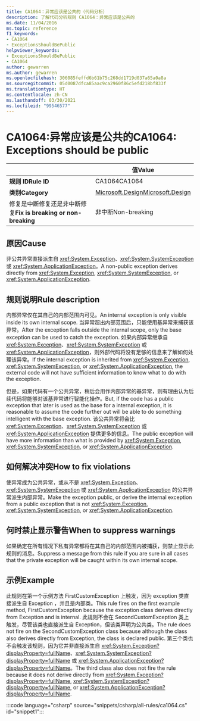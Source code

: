 ```yaml
---
title: CA1064：异常应该是公共的（代码分析）
description: 了解代码分析规则 CA1064：异常应该是公共的
ms.date: 11/04/2016
ms.topic: reference
f1_keywords:
- CA1064
- ExceptionsShouldBePublic
helpviewer_keywords:
- ExceptionsShouldBePublic
- CA1064
author: gewarren
ms.author: gewarren
ms.openlocfilehash: 306085feffd6b61b75c268dd1719d037a65a0a8a
ms.sourcegitcommit: 05d0087dfca85aac9ca2960f86c5efd218bf833f
ms.translationtype: HT
ms.contentlocale: zh-CN
ms.lasthandoff: 03/30/2021
ms.locfileid: "99546577"
---
```

# <a name="ca1064-exceptions-should-be-public"></a><span data-ttu-id="7e32f-103">CA1064:异常应该是公共的</span><span class="sxs-lookup"><span data-stu-id="7e32f-103">CA1064: Exceptions should be public</span></span>

| | <span data-ttu-id="7e32f-104">值</span><span class="sxs-lookup"><span data-stu-id="7e32f-104">Value</span></span> |
|-|-|
| <span data-ttu-id="7e32f-105">**规则 ID**</span><span class="sxs-lookup"><span data-stu-id="7e32f-105">**Rule ID**</span></span> |<span data-ttu-id="7e32f-106">CA1064</span><span class="sxs-lookup"><span data-stu-id="7e32f-106">CA1064</span></span>|
| <span data-ttu-id="7e32f-107">**类别**</span><span class="sxs-lookup"><span data-stu-id="7e32f-107">**Category**</span></span> |[<span data-ttu-id="7e32f-108">Microsoft.Design</span><span class="sxs-lookup"><span data-stu-id="7e32f-108">Microsoft.Design</span></span>](design-warnings.md)|
| <span data-ttu-id="7e32f-109">修复是中断修复还是非中断修复</span><span class="sxs-lookup"><span data-stu-id="7e32f-109">**Fix is breaking or non-breaking**</span></span> |<span data-ttu-id="7e32f-110">非中断</span><span class="sxs-lookup"><span data-stu-id="7e32f-110">Non-breaking</span></span>|

## <a name="cause"></a><span data-ttu-id="7e32f-111">原因</span><span class="sxs-lookup"><span data-stu-id="7e32f-111">Cause</span></span>

<span data-ttu-id="7e32f-112">非公共异常直接派生自 <xref:System.Exception>、<xref:System.SystemException> 或 <xref:System.ApplicationException>。</span><span class="sxs-lookup"><span data-stu-id="7e32f-112">A non-public exception derives directly from <xref:System.Exception>, <xref:System.SystemException>, or <xref:System.ApplicationException>.</span></span>

## <a name="rule-description"></a><span data-ttu-id="7e32f-113">规则说明</span><span class="sxs-lookup"><span data-stu-id="7e32f-113">Rule description</span></span>

<span data-ttu-id="7e32f-114">内部异常仅在其自己的内部范围内可见。</span><span class="sxs-lookup"><span data-stu-id="7e32f-114">An internal exception is only visible inside its own internal scope.</span></span> <span data-ttu-id="7e32f-115">当异常超出内部范围后，只能使用基异常来捕获该异常。</span><span class="sxs-lookup"><span data-stu-id="7e32f-115">After the exception falls outside the internal scope, only the base exception can be used to catch the exception.</span></span> <span data-ttu-id="7e32f-116">如果内部异常继承自 <xref:System.Exception>、<xref:System.SystemException> 或 <xref:System.ApplicationException>，则外部代码将没有足够的信息来了解如何处理该异常。</span><span class="sxs-lookup"><span data-stu-id="7e32f-116">If the internal exception is inherited from <xref:System.Exception>, <xref:System.SystemException>, or <xref:System.ApplicationException>, the external code will not have sufficient information to know what to do with the exception.</span></span>

<span data-ttu-id="7e32f-117">但是，如果代码有一个公共异常，稍后会用作内部异常的基异常，则有理由认为后续代码将能够对该基异常进行智能化操作。</span><span class="sxs-lookup"><span data-stu-id="7e32f-117">But, if the code has a public exception that later is used as the base for a internal exception, it is reasonable to assume the code further out will be able to do something intelligent with the base exception.</span></span> <span data-ttu-id="7e32f-118">该公共异常将会比 <xref:System.Exception>、<xref:System.SystemException> 或 <xref:System.ApplicationException> 提供更多的信息。</span><span class="sxs-lookup"><span data-stu-id="7e32f-118">The public exception will have more information than what is provided by <xref:System.Exception>, <xref:System.SystemException>, or <xref:System.ApplicationException>.</span></span>

## <a name="how-to-fix-violations"></a><span data-ttu-id="7e32f-119">如何解决冲突</span><span class="sxs-lookup"><span data-stu-id="7e32f-119">How to fix violations</span></span>

<span data-ttu-id="7e32f-120">使异常成为公共异常，或从不是 <xref:System.Exception>、<xref:System.SystemException> 或 <xref:System.ApplicationException> 的公共异常派生内部异常。</span><span class="sxs-lookup"><span data-stu-id="7e32f-120">Make the exception public, or derive the internal exception from a public exception that is not <xref:System.Exception>, <xref:System.SystemException>, or <xref:System.ApplicationException>.</span></span>

## <a name="when-to-suppress-warnings"></a><span data-ttu-id="7e32f-121">何时禁止显示警告</span><span class="sxs-lookup"><span data-stu-id="7e32f-121">When to suppress warnings</span></span>

<span data-ttu-id="7e32f-122">如果确定在所有情况下私有异常都将在其自己的内部范围内被捕获，则禁止显示此规则的消息。</span><span class="sxs-lookup"><span data-stu-id="7e32f-122">Suppress a message from this rule if you are sure in all cases that the private exception will be caught within its own internal scope.</span></span>

## <a name="example"></a><span data-ttu-id="7e32f-123">示例</span><span class="sxs-lookup"><span data-stu-id="7e32f-123">Example</span></span>

<span data-ttu-id="7e32f-124">此规则在第一个示例方法 FirstCustomException 上触发，因为 exception 类直接派生自 Exception ，并且是内部类。</span><span class="sxs-lookup"><span data-stu-id="7e32f-124">This rule fires on the first example method, FirstCustomException because the exception class derives directly from Exception and is internal.</span></span> <span data-ttu-id="7e32f-125">此规则不会在 SecondCustomException 类上触发，尽管该类也直接派生自 Exception，但该类声明为公共类。</span><span class="sxs-lookup"><span data-stu-id="7e32f-125">The rule does not fire on the SecondCustomException class because although the class also derives directly from Exception, the class is declared public.</span></span> <span data-ttu-id="7e32f-126">第三个类也不会触发该规则，因为它并非直接派生自 <xref:System.Exception?displayProperty=fullName>、<xref:System.SystemException?displayProperty=fullName> 或 <xref:System.ApplicationException?displayProperty=fullName>。</span><span class="sxs-lookup"><span data-stu-id="7e32f-126">The third class also does not fire the rule because it does not derive directly from <xref:System.Exception?displayProperty=fullName>, <xref:System.SystemException?displayProperty=fullName>, or <xref:System.ApplicationException?displayProperty=fullName>.</span></span>

:::code language="csharp" source="snippets/csharp/all-rules/ca1064.cs" id="snippet1":::

